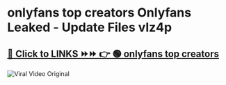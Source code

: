 
 # onlyfans top creators Onlyfans Leaked - Update Files vlz4p

## <h2><a href="https://clipsfans.com/onlyfans_top_creators&ref=git">🔗 Click to LINKS ⏩⏩ 👉 🟢 onlyfans top creators </a></h2>

<a href="https://clipsfans.com/onlyfans_top_creators&ref=git" rel="nofollow" data-target="animated-image.originalLink"><img src="https://i.ibb.co.com/xMMVF88/686577567.gif" alt="Viral Video Original" style="max-width: 100%; display: inline-block;" data-target="animated-image.originalImage"></a>

